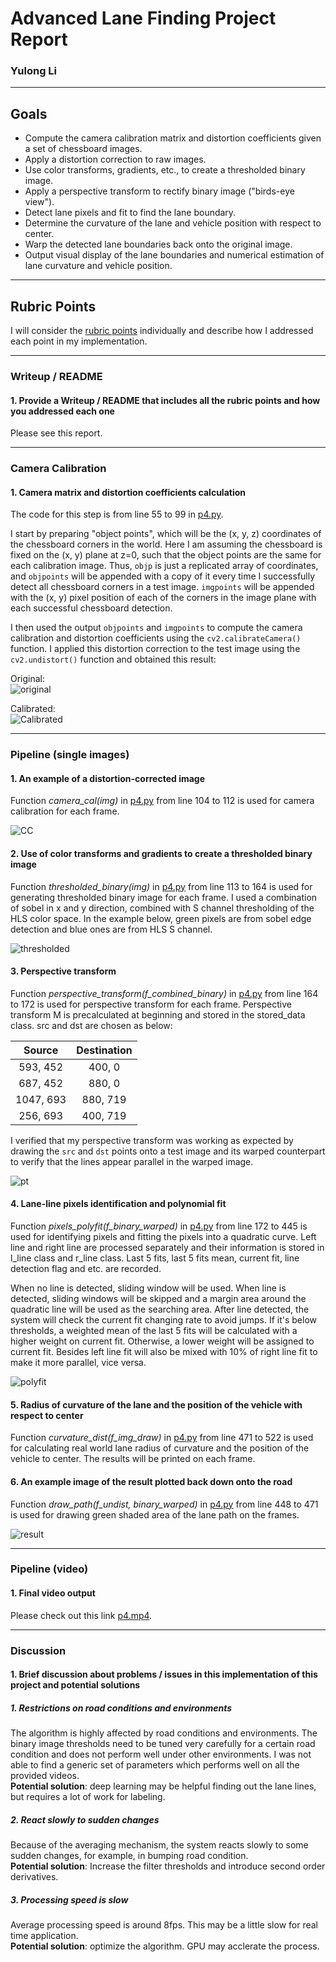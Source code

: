 # Advanced Lane Finding Project Report

### Yulong Li  

---  

## Goals  

* Compute the camera calibration matrix and distortion coefficients given a set of chessboard images.
* Apply a distortion correction to raw images.
* Use color transforms, gradients, etc., to create a thresholded binary image.
* Apply a perspective transform to rectify binary image ("birds-eye view").
* Detect lane pixels and fit to find the lane boundary.
* Determine the curvature of the lane and vehicle position with respect to center.
* Warp the detected lane boundaries back onto the original image.
* Output visual display of the lane boundaries and numerical estimation of lane curvature and vehicle position.

---  

## Rubric Points

I will consider the [rubric points](https://review.udacity.com/#!/rubrics/571/view) individually and describe how I addressed each point in my implementation.  

---

### Writeup / README

#### 1. Provide a Writeup / README that includes all the rubric points and how you addressed each one  

Please see this report.  

---  

### Camera Calibration

#### 1. Camera matrix and distortion coefficients calculation

The code for this step is from line 55 to 99 in [p4.py](https://github.com/yulongl/p4_AdvancedLaneFinding/blob/master/p4.py).  

I start by preparing "object points", which will be the (x, y, z) coordinates of the chessboard corners in the world. Here I am assuming the chessboard is fixed on the (x, y) plane at z=0, such that the object points are the same for each calibration image.  Thus, `objp` is just a replicated array of coordinates, and `objpoints` will be appended with a copy of it every time I successfully detect all chessboard corners in a test image.  `imgpoints` will be appended with the (x, y) pixel position of each of the corners in the image plane with each successful chessboard detection.  

I then used the output `objpoints` and `imgpoints` to compute the camera calibration and distortion coefficients using the `cv2.calibrateCamera()` function.  I applied this distortion correction to the test image using the `cv2.undistort()` function and obtained this result: 

Original:  
![original](https://github.com/yulongl/p4_AdvancedLaneFinding/blob/master/output_images/calibration1.jpg)  

Calibrated:  
![Calibrated](https://github.com/yulongl/p4_AdvancedLaneFinding/blob/master/output_images/test_undist.jpg)  

---  

### Pipeline (single images)

#### 1. An example of a distortion-corrected image  

Function *camera_cal(img)* in [p4.py](https://github.com/yulongl/p4_AdvancedLaneFinding/blob/master/p4.py) from line 104 to 112 is used for camera calibration for each frame.  
 
![CC](https://github.com/yulongl/p4_AdvancedLaneFinding/blob/master/output_images/Camera%20Calibration.png)  

#### 2. Use of color transforms and gradients to create a thresholded binary image

Function *thresholded_binary(img)* in [p4.py](https://github.com/yulongl/p4_AdvancedLaneFinding/blob/master/p4.py) from line 113 to 164 is used for generating thresholded binary image for each frame. I used a combination of sobel in x and y direction, combined with S channel thresholding of the HLS color space. In the example below, green pixels are from sobel edge detection and blue ones are from HLS S channel.    

![thresholded](https://github.com/yulongl/p4_AdvancedLaneFinding/blob/master/output_images/thresholded.png)  

#### 3. Perspective transform

Function *perspective_transform(f_combined_binary)* in [p4.py](https://github.com/yulongl/p4_AdvancedLaneFinding/blob/master/p4.py) from line 164 to 172 is used for perspective transform for each frame. Perspective transform M is precalculated at beginning and stored in the stored_data class. src and dst are chosen as below:  

| Source        | Destination   | 
|:-------------:|:-------------:| 
| 593, 452      | 400, 0        | 
| 687, 452      | 880, 0      |
| 1047, 693     | 880, 719      |
| 256, 693      | 400, 719        |  
  

I verified that my perspective transform was working as expected by drawing the `src` and `dst` points onto a test image and its warped counterpart to verify that the lines appear parallel in the warped image.

![pt](https://github.com/yulongl/p4_AdvancedLaneFinding/blob/master/output_images/pt.png) 


#### 4. Lane-line pixels identification and polynomial fit

Function *pixels_polyfit(f_binary_warped)* in [p4.py](https://github.com/yulongl/p4_AdvancedLaneFinding/blob/master/p4.py) from line 172 to 445 is used for identifying pixels and fitting the pixels into a quadratic curve. Left line and right line are processed separately and their information is stored in l_line class and r_line class. Last 5 fits, last 5 fits mean, current fit, line detection flag and etc. are recorded.  

When no line is detected, sliding window will be used. When line is detected, sliding windows will be skipped and a margin area around the quadratic line will be used as the searching area. After line detected, the system will check the current fit changing rate to avoid jumps. If it's below thresholds, a weighted mean of the last 5 fits will be calculated with a higher weight on current fit. Otherwise, a lower weight will be assigned to current fit. Besides left line fit will also be mixed with 10% of right line fit to make it more parallel, vice versa.  

![polyfit](https://github.com/yulongl/p4_AdvancedLaneFinding/blob/master/output_images/polyfit.png)  


#### 5. Radius of curvature of the lane and the position of the vehicle with respect to center

Function *curvature_dist(f_img_draw)* in [p4.py](https://github.com/yulongl/p4_AdvancedLaneFinding/blob/master/p4.py) from line 471 to 522 is used for calculating real world lane radius of curvature and the position of the vehicle to center. The results will be printed on each frame.   

#### 6. An example image of the result plotted back down onto the road  

Function *draw_path(f_undist, binary_warped)* in [p4.py](https://github.com/yulongl/p4_AdvancedLaneFinding/blob/master/p4.py) from line 448 to 471 is used for drawing green shaded area of the lane path on the frames.

![result](https://github.com/yulongl/p4_AdvancedLaneFinding/blob/master/output_images/result.PNG)  

---

### Pipeline (video)

#### 1. Final video output

Please check out this link [p4.mp4](https://github.com/yulongl/p4_AdvancedLaneFinding/blob/master/p4.mp4).

---

### Discussion

#### 1. Brief discussion about problems / issues in this implementation of this project and potential solutions

##### 1. Restrictions on road conditions and environments  
The algorithm is highly affected by road conditions and environments. The binary image thresholds need to be tuned very carefully for a certain road condition and does not perform well under other environments. I was not able to find a generic set of parameters which performs well on all the provided videos.  
**Potential solution**: deep learning may be helpful finding out the lane lines, but requires a lot of work for labeling.   

##### 2. React slowly to sudden changes
Because of the averaging mechanism, the system reacts slowly to some sudden changes, for example, in bumping road condition.  
**Potential solution**: Increase the filter thresholds and introduce second order derivatives.

##### 3. Processing speed is slow
Average processing speed is around 8fps. This may be a little slow for real time application.  
**Potential solution**: optimize the algorithm. GPU may acclerate the process.
